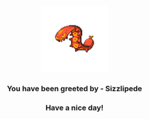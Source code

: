 <p align="center">
    <img src="https://raw.githubusercontent.com/PokeAPI/sprites/master/sprites/pokemon/850.png" width="150" height="150">
</p>
<h3 align="center">You have been greeted by - <b>Sizzlipede</b></h3>
<h3 align="center">Have a nice day!</h3>
